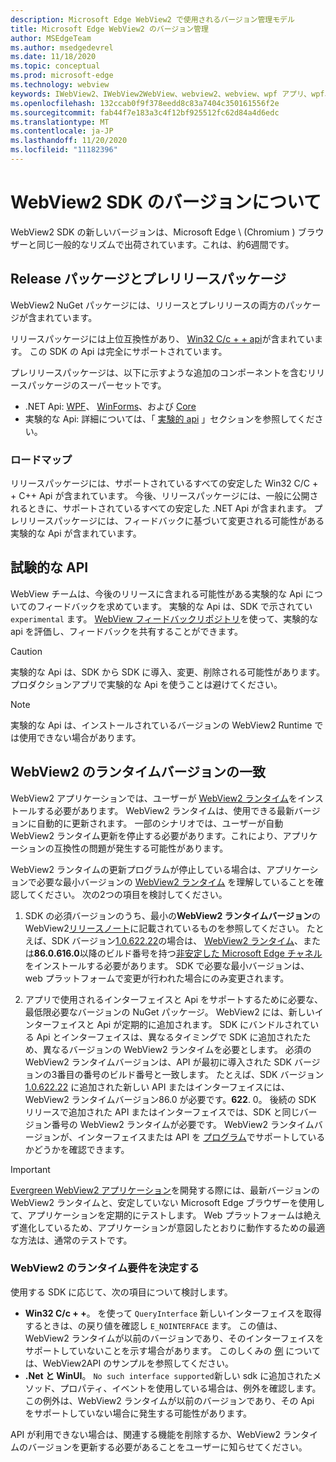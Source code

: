 ```yaml
---
description: Microsoft Edge WebView2 で使用されるバージョン管理モデル
title: Microsoft Edge WebView2 のバージョン管理
author: MSEdgeTeam
ms.author: msedgedevrel
ms.date: 11/18/2020
ms.topic: conceptual
ms.prod: microsoft-edge
ms.technology: webview
keywords: IWebView2、IWebView2WebView、webview2、webview、wpf アプリ、wpf、edge、ICoreWebView2、ICoreWebView2Host、browser control、edge html
ms.openlocfilehash: 132ccab0f9f378eedd8c83a7404c350161556f2e
ms.sourcegitcommit: fab44f7e183a3c4f12bf925512fc62d84a4d6edc
ms.translationtype: MT
ms.contentlocale: ja-JP
ms.lasthandoff: 11/20/2020
ms.locfileid: "11182396"
---
```

# WebView2 SDK のバージョンについて

WebView2 SDK の新しいバージョンは、Microsoft Edge \ (Chromium \) ブラウザーと同じ一般的なリズムで出荷されています。これは、約6週間です。  

## Release パッケージとプレリリースパッケージ  

WebView2 NuGet パッケージには、リリースとプレリリースの両方のパッケージが含まれています。  

リリースパッケージには上位互換性があり、 [Win32 C/c + + api][ReferenceWin32]が含まれています。  この SDK の Api は完全にサポートされています。  

プレリリースパッケージは、以下に示すような追加のコンポーネントを含むリリースパッケージのスーパーセットです。  

*   .NET Api: [WPF][DotnetMicrosoftWebWebview2WpfNamespace]、 [WinForms][DotnetMicrosoftWebWebview2WinformsNamespace]、および [Core][DotnetMicrosoftWebWebview2CoreNamespace]  
*   実験的な Api: 詳細については、「 [実験的 api](#experimental-apis) 」セクションを参照してください。  

### ロードマップ  

リリースパッケージには、サポートされているすべての安定した Win32 C/C + + C++ Api が含まれています。  今後、リリースパッケージには、一般に公開されるときに、サポートされているすべての安定した .NET Api が含まれます。  プレリリースパッケージには、フィードバックに基づいて変更される可能性がある実験的な Api が含まれています。 

## 試験的な API  

WebView チームは、今後のリリースに含まれる可能性がある実験的な Api についてのフィードバックを求めています。  実験的な Api は、SDK で示されてい `experimental` ます。  [WebView フィードバックリポジトリ][GithubMicrosoftedgeWebviewfeedback]を使って、実験的な api を評価し、フィードバックを共有することができます。  

> [!CAUTION]
> 実験的な Api は、SDK から SDK に導入、変更、削除される可能性があります。  プロダクションアプリで実験的な Api を使うことは避けてください。  

> [!NOTE]
> 実験的な Api は、インストールされているバージョンの WebView2 Runtime では使用できない場合があります。  

## WebView2 のランタイムバージョンの一致  
WebView2 アプリケーションでは、ユーザーが [WebView2 ランタイム][MicrosoftDeveloperEdgeWebview2]をインストールする必要があります。 WebView2 ランタイムは、使用できる最新バージョンに自動的に更新されます。 一部のシナリオでは、ユーザーが自動 WebView2 ランタイム更新を停止する必要があります。これにより、アプリケーションの互換性の問題が発生する可能性があります。

WebView2 ランタイムの更新プログラムが停止している場合は、アプリケーションで必要な最小バージョンの [WebView2 ランタイム][MicrosoftDeveloperEdgeWebview2] を理解していることを確認してください。 次の2つの項目を検討してください。  

1. SDK の必須バージョンのうち、最小の**WebView2 ランタイムバージョン**の WebView2[リリースノート][Releasenotes]に記載されているものを参照してください。 たとえば、SDK バージョン[1.0.622.22](https://docs.microsoft.com/microsoft-edge/webview2/releasenotes#1062222)の場合は、 [WebView2 ランタイム][MicrosoftDeveloperEdgeWebview2]、または**86.0.616.0**以降のビルド番号を持つ[非安定した Microsoft Edge チャネル][MicrosoftedgeinsiderDownload]をインストールする必要があります。 SDK で必要な最小バージョンは、web プラットフォームで変更が行われた場合にのみ変更されます。

2. アプリで使用されるインターフェイスと Api をサポートするために必要な、最低限必要なバージョンの NuGet パッケージ。 WebView2 には、新しいインターフェイスと Api が定期的に追加されます。 SDK にバンドルされている Api とインターフェイスは、異なるタイミングで SDK に追加されたため、異なるバージョンの WebView2 ランタイムを必要とします。  必須の WebView2 ランタイムバージョンは、API が最初に導入された SDK バージョンの3番目の番号のビルド番号と一致します。 たとえば、SDK バージョン [1.0.622.22](https://docs.microsoft.com/microsoft-edge/webview2/releasenotes#1062222) に追加された新しい API またはインターフェイスには、WebView2 ランタイムバージョン86.0 が必要です。**622**. 0。 後続の SDK リリースで追加された API またはインターフェイスでは、SDK と同じバージョン番号の WebView2 ランタイムが必要です。 WebView2 ランタイムバージョンが、インターフェイスまたは API を [プログラム](#determine-webview2-runtime-requirement)でサポートしているかどうかを確認できます。

> [!IMPORTANT]
> [Evergreen WebView2 アプリケーション](distribution.md#evergreen-distribution-mode)を開発する際には、最新バージョンの WebView2 ランタイムと、安定していない Microsoft Edge ブラウザーを使用して、アプリケーションを定期的にテストします。  Web プラットフォームは絶えず進化しているため、アプリケーションが意図したとおりに動作するための最適な方法は、通常のテストです。  

### WebView2 のランタイム要件を決定する

使用する SDK に応じて、次の項目について検討します。 

*   **Win32 C/c + +**。  を使って `QueryInterface` 新しいインターフェイスを取得するときは、の戻り値を確認し `E_NOINTERFACE` ます。  この値は、WebView2 ランタイムが以前のバージョンであり、そのインターフェイスをサポートしていないことを示す場合があります。 このしくみの [例](https://github.com/MicrosoftEdge/WebView2Samples/blob/8ec7de9d3e80a942bc7025cffad98eee75e11e64/SampleApps/WebView2APISample/AppWindow.cpp#L622) については、WebView2API のサンプルを参照してください。
*   **.Net と WinUI**。  `No such interface supported`新しい sdk に追加されたメソッド、プロパティ、イベントを使用している場合は、例外を確認します。  この例外は、WebView2 ランタイムが以前のバージョンであり、その Api をサポートしていない場合に発生する可能性があります。  

API が利用できない場合は、関連する機能を削除するか、WebView2 ランタイムのバージョンを更新する必要があることをユーザーに知らせてください。  



 

<!--## Versioning  

After you have used a particular version of the SDK to build your app, your app may end up running with an older or newer version of installed browser binaries.  Until version 1.0.0.0 of WebView2 there may be breaking changes during updates that prevent your SDK from working with different versions of installed browser binaries.  After version 1.0.0.0, different versions of the SDK may work with different versions of the installed browser by using the following best practices.  

1.  To account for breaking changes to the API be sure to check for failure when requesting the DLL export `CreateCoreWebView2Environment` and when running `QueryInterface` on any `CoreWebView2` object.  A return value of `E_NOINTERFACE` indicates that the SDK is not compatible with the Microsoft Edge browser binaries.  
1.  Checking for failure from `QueryInterface` also accounts for cases where the SDK is newer than the version of the Microsoft Edge browser and your app attempts to use an interface of which the Microsoft Edge browser is unaware.  

1.  When an interface is unavailable, you may consider disabling the associated feature if possible, or otherwise informing your users to update their browsers.  -->  

<!--links -->  

[Releasenotes]: ../releasenotes.md "WebView2 SDK のリリースノート |Microsoft ドキュメント"  

[DeployedgeChannels]: /deployedge/microsoft-edge-channels "Microsoft Edge チャネルの概要 |Microsoft ドキュメント"  

[DotnetMicrosoftWebWebview2CoreNamespace]: /dotnet/api/microsoft.web.webview2.core "WebView2 の名前空間 |Microsoft ドキュメント"  
[DotnetMicrosoftWebWebview2WpfNamespace]: /dotnet/api/microsoft.web.webview2.wpf "WebView2 の名前空間 |Microsoft ドキュメント"  
[DotnetMicrosoftWebWebview2WinformsNamespace]: /dotnet/api/microsoft.web.webview2.winforms "WinForms 名前空間 WebView2 |Microsoft ドキュメント"  
[ReferenceWin32]: /microsoft-edge/webview2/reference/win32 "WebView2 Win32 C++ リファレンス |Microsoft ドキュメント"  

[MicrosoftDeveloperEdgeWebview2]: https://developer.microsoft.com/microsoft-edge/webview2/ "Microsoft Edge WebView2 |Microsoft 開発者"  

[GithubMicrosoftedgeWebviewfeedback]: https://github.com/MicrosoftEdge/WebViewFeedback "WebView フィードバック-MicrosoftEdge/WebViewFeedback |GitHub"  

[MicrosoftedgeinsiderDownload]: https://www.microsoftedgeinsider.com/download "Microsoft Edge Insider チャネルをダウンロードする"  
